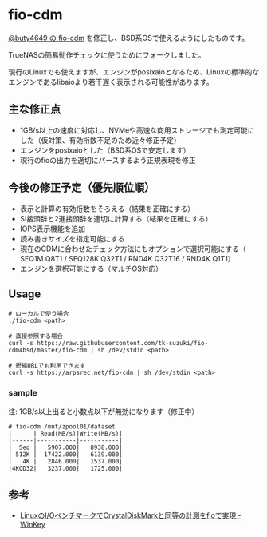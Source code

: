 # fio-cdm
[@buty4649 の fio-cdm](https://github.com/buty4649/fio-cdm) を修正し、BSD系OSで使えるようにしたものです。

TrueNASの簡易動作チェックに使うためにフォークしました。

現行のLinuxでも使えますが、エンジンがposixaioとなるため、Linuxの標準的なエンジンであるlibaioより若干遅く表示される可能性があります。

## 主な修正点

* 1GB/s以上の速度に対応し、NVMeや高速な商用ストレージでも測定可能にした（仮対策、有効桁数不足のため近々修正予定）
* エンジンをposixaioとした（BSD系OSで安定します）
* 現行のfioの出力を適切にパースするよう正規表現を修正

## 今後の修正予定（優先順位順）

* 表示と計算の有効桁数をそろえる（結果を正確にする）
* SI接頭辞と2進接頭辞を適切に計算する（結果を正確にする）
* IOPS表示機能を追加
* 読み書きサイズを指定可能にする
* 現在のCDMに合わせたチェック方法にもオプションで選択可能にする（ SEQ1M Q8T1 / SEQ128K Q32T1 / RND4K Q32T16 / RND4K Q1T1）
* エンジンを選択可能にする（マルチOS対応）

## Usage

```
# ローカルで使う場合
./fio-cdm <path>

# 直接参照する場合
curl -s https://raw.githubusercontent.com/tk-suzuki/fio-cdm4bsd/master/fio-cdm | sh /dev/stdin <path>

# 短縮URLでも利用できます
curl -s https://arpsrec.net/fio-cdm | sh /dev/stdin <path>
```

### sample

注: 1GB/s以上出ると小数点以下が無効になります（修正中）

```
# fio-cdm /mnt/zpool01/dataset
|      | Read(MB/s)|Write(MB/s)|
|------|-----------|-----------|
|  Seq |   5907.000|   8938.000|
| 512K |  17422.000|   6139.000|
|   4K |   2846.000|   1537.000|
|4KQD32|   3237.000|   1725.000|
```

## 参考
* [LinuxのI/OベンチマークでCrystalDiskMarkと同等の計測をfioで実現 - WinKey](http://www.winkey.jp/article.php/20110310142828679)
